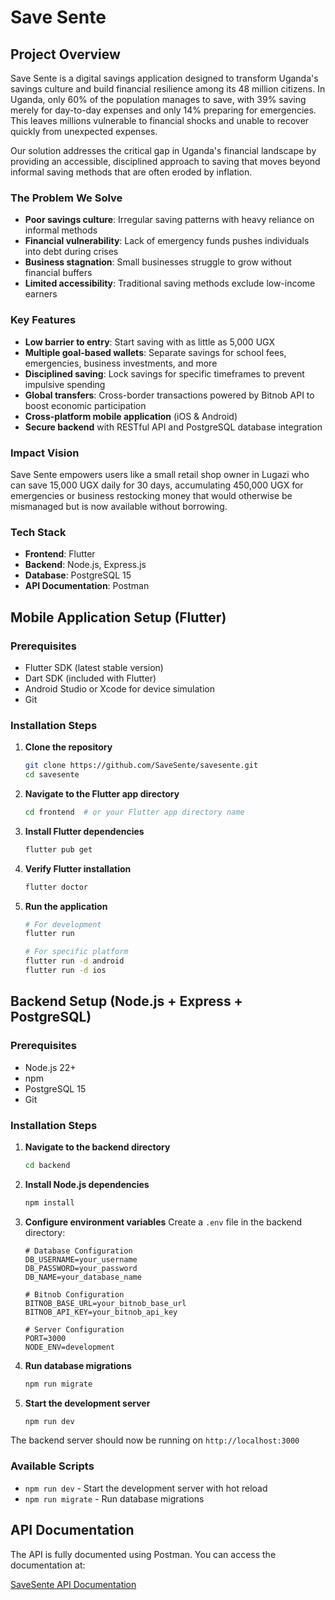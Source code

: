 # Save Sente

## Project Overview

Save Sente is a digital savings application designed to transform Uganda's savings culture and build financial resilience among its 48 million citizens. In Uganda, only 60% of the population manages to save, with 39% saving merely for day-to-day expenses and only 14% preparing for emergencies. This leaves millions vulnerable to financial shocks and unable to recover quickly from unexpected expenses.

Our solution addresses the critical gap in Uganda's financial landscape by providing an accessible, disciplined approach to saving that moves beyond informal saving methods that are often eroded by inflation.

### The Problem We Solve
- **Poor savings culture**: Irregular saving patterns with heavy reliance on informal methods
- **Financial vulnerability**: Lack of emergency funds pushes individuals into debt during crises
- **Business stagnation**: Small businesses struggle to grow without financial buffers
- **Limited accessibility**: Traditional saving methods exclude low-income earners

### Key Features
- **Low barrier to entry**: Start saving with as little as 5,000 UGX
- **Multiple goal-based wallets**: Separate savings for school fees, emergencies, business investments, and more
- **Disciplined saving**: Lock savings for specific timeframes to prevent impulsive spending
- **Global transfers**: Cross-border transactions powered by Bitnob API to boost economic participation
- **Cross-platform mobile application** (iOS & Android)
- **Secure backend** with RESTful API and PostgreSQL database integration

### Impact Vision
Save Sente empowers users like a small retail shop owner in Lugazi who can save 15,000 UGX daily for 30 days, accumulating 450,000 UGX for emergencies or business restocking money that would otherwise be mismanaged but is now available without borrowing.

### Tech Stack
- **Frontend**: Flutter
- **Backend**: Node.js, Express.js
- **Database**: PostgreSQL 15
- **API Documentation**: Postman

## Mobile Application Setup (Flutter)

### Prerequisites
- Flutter SDK (latest stable version)
- Dart SDK (included with Flutter)
- Android Studio or Xcode for device simulation
- Git

### Installation Steps

1. **Clone the repository**
   ```bash
   git clone https://github.com/SaveSente/savesente.git
   cd savesente
   ```

2. **Navigate to the Flutter app directory**
   ```bash
   cd frontend  # or your Flutter app directory name
   ```

3. **Install Flutter dependencies**
   ```bash
   flutter pub get
   ```

4. **Verify Flutter installation**
   ```bash
   flutter doctor
   ```

5. **Run the application**
   ```bash
   # For development
   flutter run
   
   # For specific platform
   flutter run -d android
   flutter run -d ios
   ```

## Backend Setup (Node.js + Express + PostgreSQL)

### Prerequisites
- Node.js 22+ 
- npm
- PostgreSQL 15
- Git

### Installation Steps

1. **Navigate to the backend directory**
   ```bash
   cd backend
   ```

2. **Install Node.js dependencies**
   ```bash
   npm install
   ```

3. **Configure environment variables**
   Create a `.env` file in the backend directory:
   ```env
   # Database Configuration
   DB_USERNAME=your_username
   DB_PASSWORD=your_password
   DB_NAME=your_database_name
   
   # Bitnob Configuration
   BITNOB_BASE_URL=your_bitnob_base_url
   BITNOB_API_KEY=your_bitnob_api_key
   
   # Server Configuration
   PORT=3000
   NODE_ENV=development
   ```

4. **Run database migrations**
   ```bash
   npm run migrate
   ```

5. **Start the development server**
   ```bash
   npm run dev
   ```

The backend server should now be running on `http://localhost:3000`

### Available Scripts
- `npm run dev` - Start the development server with hot reload
- `npm run migrate` - Run database migrations

## API Documentation

The API is fully documented using Postman. You can access the documentation at:

[SaveSente API Documentation](https://documenter.getpostman.com/view/7079971/2sB34oBcZy)
